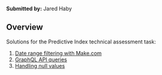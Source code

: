 **Submitted by:** Jared Haby   

## Overview
Solutions for the Predictive Index technical assessment task:
1. [Date range filtering with Make.com](monday-automation-assessment/task1)  
2. [GraphQL API queries](monday-automation-assessment/task2)  
3. [Handling null values](monday-automation-assessment/task3)  

